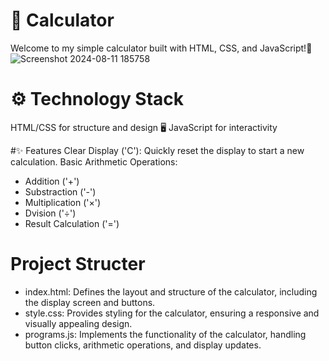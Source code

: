 # 🧮 Calculator
Welcome to my simple calculator built with HTML, CSS, and JavaScript!🎉
![Screenshot 2024-08-11 185758](https://github.com/user-attachments/assets/f50178bb-8c00-4112-93dd-6c470a22f6ec)

# ⚙️ Technology Stack
HTML/CSS for structure and design 🖥️
JavaScript for interactivity 

#✨ Features
Clear Display ('C'): Quickly reset the display to start a new calculation.
Basic Arithmetic Operations:
- Addition ('+')
- Substraction ('-')
- Multiplication ('×')
- Dvision ('÷')
- Result Calculation ('=')

# Project Structer 
- index.html:  Defines the layout and structure of the calculator, including the display screen and buttons.
- style.css: Provides styling for the calculator, ensuring a responsive and visually appealing design.
- programs.js: Implements the functionality of the calculator, handling button clicks, arithmetic operations, and display updates.





